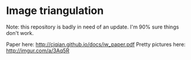 # Image triangulation

Note: this repository is badly in need of an update. I'm 90% sure things don't work.

Paper here: http://cjqian.github.io/docs/iw_paper.pdf
Pretty pictures here: http://imgur.com/a/3Aq5R
